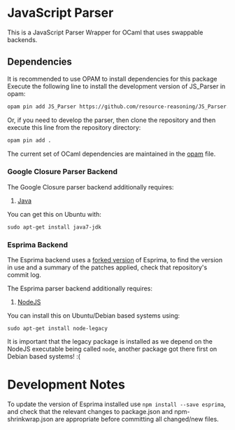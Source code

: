 # JavaScript Parser

This is a JavaScript Parser Wrapper for OCaml that uses swappable backends.

## Dependencies
It is recommended to use OPAM to install dependencies for this package
Execute the following line to install the development version of JS_Parser in opam:
```sh
opam pin add JS_Parser https://github.com/resource-reasoning/JS_Parser.git
```

Or, if you need to develop the parser, then clone the repository and then execute
this line from the repository directory:
```sh
opam pin add .
```

The current set of OCaml dependencies are maintained in the [opam](opam) file.

### Google Closure Parser Backend
The Google Closure parser backend additionally requires:

1. [Java](http://www.oracle.com/technetwork/java/index.html)

You can get this on Ubuntu with:
```shell
sudo apt-get install java7-jdk
```
### Esprima Backend
The Esprima backend uses a [forked version](https://github.com/resource-reasoning/esprima)
of Esprima, to find the version in use and a summary of the patches applied,
check that repository's commit log.

The Esprima parser backend additionally requires:
1. [NodeJS](https://nodejs.org/)

You can install this on Ubuntu/Debian based systems using:
```shell
sudo apt-get install node-legacy
```

It is important that the legacy package is installed as we depend on the NodeJS
executable being called `node`, another package got there first on Debian based
systems! :(

# Development Notes
To update the version of Esprima installed use `npm install --save esprima`, and check that
the relevant changes to package.json and npm-shrinkwrap.json are appropriate before
committing all changed/new files.
